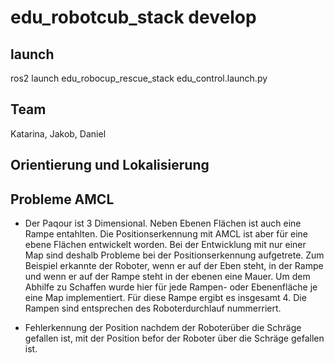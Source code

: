 # edu_robotcub_stack develop

## launch
ros2 launch edu_robocup_rescue_stack edu_control.launch.py 

## Team

Katarina, Jakob, Daniel

## Orientierung und Lokalisierung

## Probleme AMCL
- Der Paqour ist 3 Dimensional. Neben Ebenen Flächen ist auch eine Rampe entahlten. Die Positionserkennung mit AMCL ist aber für eine ebene Flächen entwickelt worden. Bei der Entwicklung mit nur einer Map sind deshalb Probleme bei der Positionserkennung aufgetrete. Zum Beispiel erkannte der Roboter, wenn er auf der Eben steht, in der Rampe und wenn er auf der Rampe steht in der ebenen eine Mauer. Um dem Abhilfe zu Schaffen wurde hier für jede Rampen- oder Ebenenfläche je eine Map implementiert. Für diese Rampe ergibt es insgesamt 4. Die Rampen sind entsprechen des Roboterdurchlauf nummerriert.

- Fehlerkennung der Position nachdem der Roboterüber die Schräge gefallen ist, mit der Position befor der Roboter über die Schräge gefallen ist.
